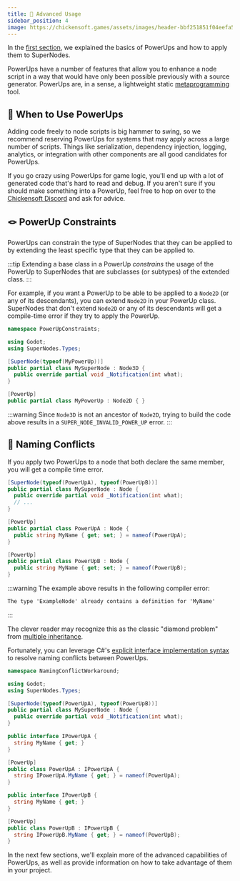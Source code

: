 ```yaml
---
title: 🧬 Advanced Usage
sidebar_position: 4
image: https://chickensoft.games/assets/images/header-bbf251851f04eefa5fd63323124240f2.jpg
---
```


In the [first section][super_nodes], we explained the basics of PowerUps and how to apply them to SuperNodes.

PowerUps have a number of features that allow you to enhance a node script in a way that would have only been possible previously with a source generator. PowerUps are, in a sense, a lightweight static [metaprogramming] tool.

## 🧰 When to Use PowerUps

Adding code freely to node scripts is big hammer to swing, so we recommend reserving PowerUps for systems that may apply across a large number of scripts. Things like serialization, dependency injection, logging, analytics, or integration with other components are all good candidates for PowerUps.

If you go crazy using PowerUps for game logic, you'll end up with a lot of generated code that's hard to read and debug. If you aren't sure if you should make something into a PowerUp, feel free to hop on over to the [Chickensoft Discord][discord] and ask for advice.

## 🪢 PowerUp Constraints

PowerUps can constrain the type of SuperNodes that they can be applied to by extending the least specific type that they can be applied to.

:::tip
Extending a base class in a PowerUp _constrains_ the usage of the PowerUp to SuperNodes that are subclasses (or subtypes) of the extended class.
:::

For example, if you want a PowerUp to be able to be applied to a `Node2D` (or any of its descendants), you can extend `Node2D` in your PowerUp class. SuperNodes that don't extend `Node2D` or any of its descendants will get a compile-time error if they try to apply the PowerUp.

```csharp
namespace PowerUpConstraints;

using Godot;
using SuperNodes.Types;

[SuperNode(typeof(MyPowerUp))]
public partial class MySuperNode : Node3D {
  public override partial void _Notification(int what);
}

[PowerUp]
public partial class MyPowerUp : Node2D { }
```

:::warning
Since `Node3D` is not an ancestor of `Node2D`, trying to build the code above results in a `SUPER_NODE_INVALID_POWER_UP` error.
:::

## 💎 Naming Conflicts

If you apply two PowerUps to a node that both declare the same member, you will get a compile time error.

```csharp
[SuperNode(typeof(PowerUpA), typeof(PowerUpB))]
public partial class MySuperNode : Node {
  public override partial void _Notification(int what);
  // ...
}

[PowerUp]
public partial class PowerUpA : Node {
  public string MyName { get; set; } = nameof(PowerUpA);
}

[PowerUp]
public partial class PowerUpB : Node {
  public string MyName { get; set; } = nameof(PowerUpB);
}
```

:::warning
The example above results in the following compiler error:

```md
The type 'ExampleNode' already contains a definition for 'MyName'
```

:::

The clever reader may recognize this as the classic "diamond problem" from [multiple inheritance][multiple-inheritance].

Fortunately, you can leverage C#'s [explicit interface implementation syntax][explicit-interface-implementations] to resolve naming conflicts between PowerUps.

```csharp
namespace NamingConflictWorkaround;

using Godot;
using SuperNodes.Types;

[SuperNode(typeof(PowerUpA), typeof(PowerUpB))]
public partial class MySuperNode : Node {
  public override partial void _Notification(int what);
}

public interface IPowerUpA {
  string MyName { get; }
}

[PowerUp]
public class PowerUpA : IPowerUpA {
  string IPowerUpA.MyName { get; } = nameof(PowerUpA);
}

public interface IPowerUpB {
  string MyName { get; }
}

[PowerUp]
public class PowerUpB : IPowerUpB {
  string IPowerUpB.MyName { get; } = nameof(PowerUpB);
}
```

In the next few sections, we'll explain more of the advanced capabilities of PowerUps, as well as provide information on how to take advantage of them in your project.

[super_nodes]: ../
[metaprogramming]: https://en.wikipedia.org/wiki/Metaprogramming
[multiple-inheritance]: https://en.wikipedia.org/wiki/Multiple_inheritance
[explicit-interface-implementations]: https://learn.microsoft.com/en-us/dotnet/csharp/programming-guide/interfaces/explicit-interface-implementation
[discord]: https://discord.gg/gSjaPgMmYW
